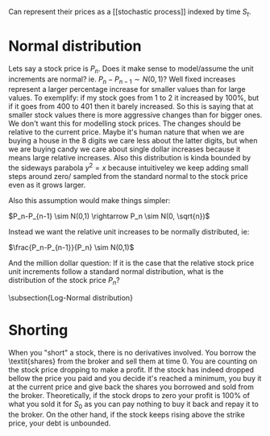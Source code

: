 

Can represent their prices as a [[stochastic process]] indexed by time $S_t$.


# Normal distribution

Lets say a stock price is $P_n$. Does it make sense to model/assume the unit increments are normal? ie. $P_n-P_{n-1} \sim N(0,1)$?  Well fixed increases represent a larger percentage increase for smaller values than for large values. To exemplify: if my stock goes from 1 to 2 it increased by 100\%, but if it goes from 400 to 401 then it barely increased. So this is saying that at smaller stock values there is more aggressive changes than for bigger ones. We don't want this for modelling stock prices. The changes should be relative to the current price. Maybe it's human nature that when we are buying a house in the 8 digits we care less about the latter digits, but when we are buying candy we care about single dollar increases because it means large relative increases. Also this distribution is kinda bounded by the sideways parabola $y^2=x$ because intuitiveley we keep adding small steps around zero/ sampled from the standard normal to the stock price even as it grows larger. 


Also this assumption would make things simpler:

$P_n-P_{n-1} \sim N(0,1)  \rightarrow P_n \sim N(0, \sqrt{n})$

  
Instead we want the relative unit increases to be normally distributed, ie:

$\frac{P_n-P_{n-1}}{P_n} \sim N(0,1)$

  

And the million dollar question: If it is the case that the relative stock price unit increments follow a standard normal distribution, what is the distribution of the stock price $P_n$?



\subsection{Log-Normal distribution}




# Shorting

When you "short" a stock, there is no derivatives involved. You borrow the \textit{shares} from the broker and sell them at time 0. You are counting on the stock price dropping to make a profit. If the stock has indeed dropped bellow the price you paid and you decide it's reached a minimum, you buy it at the current price and give back the shares you borrowed and sold from the broker. Theoretically, if the stock drops to zero your profit is 100\% of what you sold it for $S_0$ as you can pay nothing to buy it back and repay it to the broker. On the other hand, if the stock keeps rising above the strike price, your debt is unbounded.
